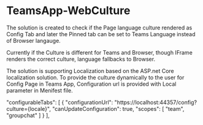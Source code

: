 # TeamsApp-WebCulture

The solution is created to check if the Page language culture rendered as Config Tab and later the Pinned tab can be set to Teams Language instead of Browser langauge.

Currently if the Culture is different for Teams and Browser, though IFrame renders the correct culture, language fallbacks to Browser.

The solution is supporting Localization based on the ASP.net Core localization solution. To provide the culture dynamically to the user for Config Page in Teams App, Configuration url is provided with Local parameter in Menifest file.

"configurableTabs": [
    {
      "configurationUrl": "https://localhost:44357/config?culture={locale}",
      "canUpdateConfiguration": true,
      "scopes": [
        "team",
        "groupchat"
      ]
    }
  ],
